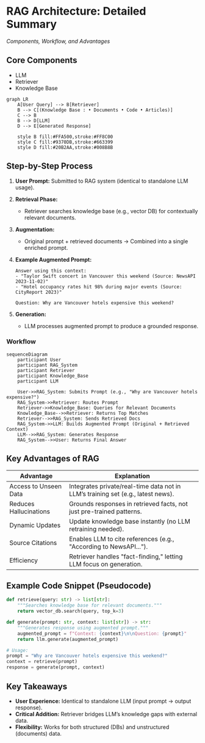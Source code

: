 # RAG Architecture: Detailed Summary
*Components, Workflow, and Advantages*

## Core Components
- LLM
- Retriever
- Knowledge Base

```mermaid
graph LR
    A[User Query] --> B[Retriever]
    B --> C[(Knowledge Base : • Documents • Code • Articles)]
    C --> B
    B --> D[LLM]
    D --> E[Generated Response]
    
    style B fill:#FFA500,stroke:#FF8C00
    style C fill:#9370DB,stroke:#663399
    style D fill:#20B2AA,stroke:#008B8B
```

## Step-by-Step Process

1. **User Prompt:** Submitted to RAG system (identical to standalone LLM usage).

2. **Retrieval Phase:**
   - Retriever searches knowledge base (e.g., vector DB) for contextually relevant documents.

3. **Augmentation:**
   - Original prompt + retrieved documents → Combined into a single enriched prompt.

4. **Example Augmented Prompt:**
   ```text
   Answer using this context:
   - "Taylor Swift concert in Vancouver this weekend (Source: NewsAPI 2023-11-02)"
   - "Hotel occupancy rates hit 98% during major events (Source: CityReport 2023)"

   Question: Why are Vancouver hotels expensive this weekend?
   ```

5. **Generation:**
   - LLM processes augmented prompt to produce a grounded response.

### Workflow

```mermaid
sequenceDiagram
    participant User
    participant RAG_System
    participant Retriever
    participant Knowledge_Base
    participant LLM

    User->>RAG_System: Submits Prompt (e.g., "Why are Vancouver hotels expensive?")
    RAG_System->>Retriever: Routes Prompt
    Retriever->>Knowledge_Base: Queries for Relevant Documents
    Knowledge_Base-->>Retriever: Returns Top Matches
    Retriever-->>RAG_System: Sends Retrieved Docs
    RAG_System->>LLM: Builds Augmented Prompt (Original + Retrieved Context)
    LLM-->>RAG_System: Generates Response
    RAG_System-->>User: Returns Final Answer
```

## Key Advantages of RAG

| Advantage               | Explanation                                                                       |
|-------------------------|-----------------------------------------------------------------------------------|
| Access to Unseen Data   | Integrates private/real-time data not in LLM’s training set (e.g., latest news).  |
| Reduces Hallucinations  | Grounds responses in retrieved facts, not just pre-trained patterns.              |
| Dynamic Updates         | Update knowledge base instantly (no LLM retraining needed).                      |
| Source Citations        | Enables LLM to cite references (e.g., "According to NewsAPI...").                |
| Efficiency              | Retriever handles "fact-finding," letting LLM focus on generation.                |

## Example Code Snippet (Pseudocode)

```python
def retrieve(query: str) -> list[str]:
    """Searches knowledge base for relevant documents."""
    return vector_db.search(query, top_k=3)

def generate(prompt: str, context: list[str]) -> str:
    """Generates response using augmented prompt."""
    augmented_prompt = f"Context: {context}\n\nQuestion: {prompt}"
    return llm.generate(augmented_prompt)

# Usage:
prompt = "Why are Vancouver hotels expensive this weekend?"
context = retrieve(prompt)
response = generate(prompt, context)
```

## Key Takeaways

- **User Experience:** Identical to standalone LLM (input prompt → output response).
- **Critical Addition:** Retriever bridges LLM’s knowledge gaps with external data.
- **Flexibility:** Works for both structured (DBs) and unstructured (documents) data.
